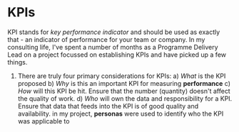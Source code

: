 # KPIs

KPI stands for _key performance indicator_ and should be used as exactly that - an indicator of performance for your team or company. In my consulting life, I've spent a 
number of months as a Programme Delivery Lead on a project focussed on establishing KPIs and have picked up a few things.

1. There are truly four primary considerations for KPIs:
  a) _What_ is the KPI proposed
  b) _Why_ is this an important KPI for measuring **performance**
  c) _How_ will this KPI be hit. Ensure that the number (quantity) doesn't affect the quality of work.
  d) _Who_ will own the data and responsibility for a KPI. Ensure that data that feeds into the KPI is of good quality and availability. in my project, **personas** were used to identify who the KPI was applicable to
  
